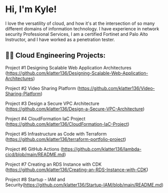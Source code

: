 <h1>Hi, I'm Kyle! </h1>

I love the versatility of cloud, and how it's at the intersection of so many different domains of information technology. I have experience in network security Professional Services, I am a certified Fortinet and Palo Alto Instructor, and I have worked as a penetration tester.

<h2>👨‍💻 Cloud Engineering Projects:</h2>

Project #1 Designing Scalable Web Application Architectures (https://github.com/klatter136/Designing-Scalable-Web-Application-Architectures)

Project #2 Video Sharing Platform (https://github.com/klatter136/Video-Sharing-Platform)

Project #3 Design a Secure VPC Architecture (https://github.com/klatter136/Design-a-Secure-VPC-Architecture)

Project #4 CloudFormation IaC Project (https://github.com/klatter136/CloudFormation-IaC-Project)

Project #5 Infrastructure as Code with Terraform (https://github.com/klatter136/terraform-portfolio-project)

Project #6 GitHub Actions (https://github.com/klatter136/lambda-cicd/blob/main/README.md)

Project #7 Creating an RDS Instance with CDK (https://github.com/klatter136/Creating-an-RDS-Instance-with-CDK)

Project #8 Startup - IAM and Security(https://github.com/klatter136/Startup-IAM/blob/main/README.md)







